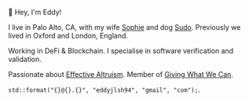 👋 Hey, I'm Eddy! 

I live in Palo Alto, CA, with my wife [Sophie](https://github.com/sophieschau) and dog [Sudo](https://www.instagram.com/adognamedsudo). Previously we lived in Oxford and London, England. 

Working in DeFi & Blockchain. I specialise in software verification and validation. 

Passionate about [Effective Altruism](https://www.effectivealtruism.org/). Member of [Giving What We Can](https://www.givingwhatwecan.org/). 

`std::format("{}@{}.{}", "eddyjlsh94", "gmail", "com");`.
